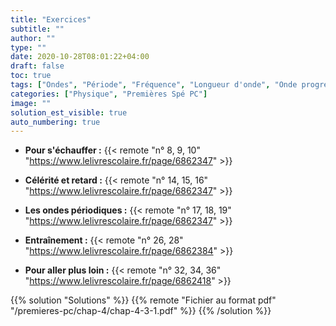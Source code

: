 ```yaml
---
title: "Exercices"
subtitle: ""
author: ""
type: ""
date: 2020-10-28T08:01:22+04:00
draft: false
toc: true
tags: ["Ondes", "Période", "Fréquence", "Longueur d'onde", "Onde progressive", "Onde mécanique", "Onde sinusoïdale", "Célérité"]
categories: ["Physique", "Premières Spé PC"]
image: ""
solution_est_visible: true
auto_numbering: true
---
```


- **Pour s'échauffer :** {{< remote "n° 8, 9, 10" "https://www.lelivrescolaire.fr/page/6862347" >}}

- **Célérité et retard :** {{< remote "n° 14, 15, 16" "https://www.lelivrescolaire.fr/page/6862347" >}}

- **Les ondes périodiques :** {{< remote "n° 17, 18, 19" "https://www.lelivrescolaire.fr/page/6862347" >}}

- **Entraînement :** {{< remote "n° 26, 28" "https://www.lelivrescolaire.fr/page/6862384" >}}

- **Pour aller plus loin :** {{< remote "n° 32, 34, 36" "https://www.lelivrescolaire.fr/page/6862418" >}}

{{% solution "Solutions" %}}
{{% remote "Fichier au format pdf" "/premieres-pc/chap-4/chap-4-3-1.pdf" %}}
{{% /solution %}}
